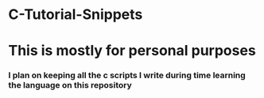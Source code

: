 # C-Tutorial-Snippets

<h1>This is mostly for personal purposes</h1>
<h3>I plan on keeping all the c scripts I write during time learning the language on this repository</h3>
